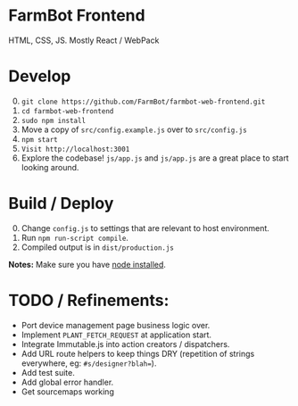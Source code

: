 # FarmBot Frontend

HTML, CSS, JS. Mostly React / WebPack

# Develop

 0. `git clone https://github.com/FarmBot/farmbot-web-frontend.git`
 0. `cd farmbot-web-frontend`
 0. `sudo npm install`
 0. Move a copy of `src/config.example.js` over to `src/config.js`
 0. `npm start`
 0. `Visit http://localhost:3001`
 0. Explore the codebase! `js/app.js` and `js/app.js` are a great place to start looking around.

# Build / Deploy

 0. Change `config.js` to settings that are relevant to host environment.
 0. Run `npm run-script compile`.
 0. Compiled output is in `dist/production.js`

**Notes:** Make sure you have [node installed](https://docs.npmjs.com/getting-started/installing-node).

# TODO / Refinements:

 * Port device management page business logic over.
 * Implement `PLANT_FETCH_REQUEST` at application start.
 * Integrate Immutable.js into action creators / dispatchers.
 * Add URL route helpers to keep things DRY (repetition of strings everywhere, eg: `#s/designer?blah=`).
 * Add test suite.
 * Add global error handler.
 * Get sourcemaps working
